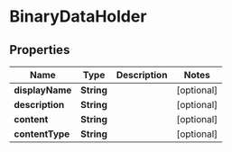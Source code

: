 
# BinaryDataHolder

## Properties
Name | Type | Description | Notes
------------ | ------------- | ------------- | -------------
**displayName** | **String** |  |  [optional]
**description** | **String** |  |  [optional]
**content** | **String** |  |  [optional]
**contentType** | **String** |  |  [optional]



